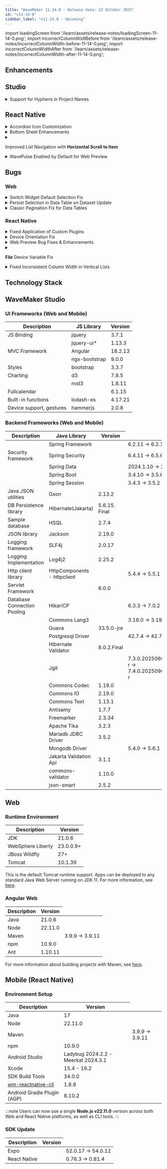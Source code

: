 ```yaml
---
title: "WaveMaker 11.14.0 - Release date: 22 October 2025"
id: "v11-14-0"
sidebar_label: "v11.14.0 - Upcoming"
---
```


import loadingScreen from '/learn/assets/release-notes/loadingScreen-11-14-0.png';
import incorrectColumnWidtBefore from '/learn/assets/release-notes/incorrectColumnWidth-before-11-14-0.png';
import incorrectColumnWidthAfter from '/learn/assets/release-notes/incorrectColumnWidth-after-11-14-0.png';

## Enhancements

## Studio

<details>
<summary>Support for Hyphens in Project Names</summary>

Studio now allows hyphens (`-`) in project names when creating new projects, giving developers more flexibility in how they name their projects. For example, names like `my-app` or `demo-project` are now supported.
</details>

## React Native

<details>
<summary>Accordion Icon Customization</summary>

Added two new properties **Expanded Icon Class** and **Collapsed Icon Class** to the Accordion widget. These properties allow developers to easily customize the icons displayed for expanded and collapsed panes, enhancing the visual control and flexibility of the widget.
</details>

<details>
<summary>Bottom Sheet Enhancements</summary>

The Bottom Sheet widget has been enhanced with a new property and callback events to provide better control and interaction handling:

1. **Content Scrolling Control**
   - A new **Disable Scroll on Rest** property gives developers finer control over scrolling behavior
   - When enabled, it prevents content inside the Bottom Sheet from scrolling when Bottom Sheet is in collapsed (rest) state
   - By default, this property is disabled, allowing normal scrolling within Bottom Sheet

2. **Callback Events**
   - **onExpand**: Triggered when the Bottom Sheet is expanded.
   - **onCollapse**: Triggered when the Bottom Sheet is collapsed.

These enhancements allow developers to create more responsive and interactive Bottom Sheet implementations with better control over content behavior and user interactions.
</details>

<details>
<summary>

Improved List Navigation with **Horizontal Scroll to Item**
</summary>

The List widget now includes a new property **Horizontal Scroll to Item**, that enhances navigation within horizontally scrollable lists.  

When enabled, selecting an item smoothly scrolls it into the center of the view for better visibility. When disabled, the list remains in its current position without automatic scrolling.  

This property is _enabled by default_.

</details>

<details>
<summary>WavePulse Enabled by Default for Web Preview</summary>

**WavePulse** is now enabled by default for web previews, allowing developers to inspect and debug application without additional setup.
</details>

## Bugs

### Web

<details>
<summary>Switch Widget Default Selection Fix</summary>
When a Switch widget has no default selection and no selection is made, `datavalue` will no longer return the first option automatically. It now correctly remains empty until a selection is made as there is no default value.
</details>

<details>
<summary>Persist Selection in Data Table on Dataset Update</summary>
Selected rows in a Data Table of modal variable now persist correctly when the dataset is updated via script or when navigating between pages. Previously, selections could be lost after modifying a row or changing pagination, but selections are now maintained consistently.
</details>

<details>
<summary>Classic Pagination Fix for Data Tables</summary>
Fixed an issue in Classic Pagination for Data Tables where entering an invalid page number did not refresh the table data correctly. Now, if a user enters a page number outside the valid range (too high or zero), the table navigates to the appropriate page and displays the correct records.
</details>

### React Native

<details>
<summary>Fixed Application of Custom Plugins</summary>

Resolved an issue where custom plugins added in `project/src/main/webapp/app.json` were not applied correctly, sometimes causing crashes during preview. Plugins now apply properly, ensuring a stable and reliable app.
</details>

<details>
<summary>Device Orientation Fix</summary>

Fixed an issue where the **Device Orientation** configuration was not being applied, causing the app to remain locked in **Portrait mode** regardless of the developer’s configuration. The orientation settings now work correctly as configured.
</details>

<details>
<summary>Web Preview Bug Fixes & Enhancements</summary>
Several issues in Web Preview have been addressed to improve stability and user experience:  

1. Fixed errors in the browser console that appeared when **WavePulse** was opened.  
2. Resolved UI inconsistencies, making Web Preview more reliable and visually consistent.  
3. Enhanced the **Clean Preview** feature for more dependable fresh previews. 
4. Fixed an issue where few build errors were not shown in the progress loader in certain edge cases. These errors are now properly shown.
5. Added an intermediate loading screen, to replace the brief white screen between the progress loader and app render, ensuring smoother transitions while app bundle and assets are being downloaded.

<img src={loadingScreen} style={{width:'100%',maxWidth:'320px'}} />

</details>

<details>
<summary> 

**File** Device Variable Fix
</summary>

Fixed an issue where the app could crash when using the **File** Device Variable. The variable now works correctly without causing crashes.
</details>

<details>
<summary>Fixed Inconsistent Column Width in Vertical Lists</summary>
Fixed an issue in vertical lists where rows with fewer items than the specified number of columns were incorrectly resizing. Previously, items in such rows were expanding to fill the full row width instead of maintaining the intended column width. Now, all items correctly take up the width corresponding to their column, ensuring consistent alignment across all rows.

<div style={{ display: 'flex', flexWrap: 'wrap', gap: '10px' }}>
  <figure style={{ textAlign: 'center', margin: 0 }}>
    <img src={incorrectColumnWidtBefore} alt="Incorrect Column Width Before" style={{ maxWidth: 320, width: '100%' }} />
    <figcaption>Before</figcaption>
  </figure>
  <figure style={{ textAlign: 'center', margin: 0 }}>
    <img src={incorrectColumnWidthAfter} alt="Incorrect Column Width After" style={{ maxWidth: 320, width: '100%' }} />
    <figcaption>After</figcaption>
  </figure>
</div>


</details>

## Technology Stack

## WaveMaker Studio 

### UI Frameworks (Web and Mobile)

| Description | JS Library | Version |
| --- | --- | --- |
| JS Binding | jquery |  3.7.1 |
|  | jquery-ui* | 1.13.3 |
| MVC Framework | Angular |  18.2.13  |
|  | ngx-bootstrap | 9.0.0 |
| Styles | bootstrap | 3.3.7 |
| Charting | d3 | 7.8.5 |
|  | nvd3 | 1.8.11 |
| Fullcalendar | |  6.1.15 |
| Built-in functions | lodash-es | 4.17.21|
| Device support, gestures | hammerjs | 2.0.8 |

### Backend Frameworks (Web and Mobile)

| Description | Java Library | Version |
| --- | --- |--------------------|
|  | Spring Framework | <td className="versiontdbgcolor"> 6.2.11 -> 6.2.12</td> |
| Security framework | Spring Security | <td className="versiontdbgcolor"> 6.4.11 -> 6.5.6</td> |
|  | Spring Data | <td className="versiontdbgcolor"> 2024.1.10 -> 2025.0.5</td> |
|  | Spring Boot | <td className="versiontdbgcolor"> 3.4.10 -> 3.5.6</td> |
|  | Spring Session | <td className="versiontdbgcolor"> 3.4.3 -> 3.5.2</td> |
| Java JSON utilities | Gson  | 2.13.2  |
| DB Persistence library | Hibernate(Jakarta) | 5.6.15. Final   |
| Sample database | HSQL | 2.7.4 |
| JSON library | Jackson | 2.19.0 |
| Logging framework | SLF4j | 2.0.17 |
| Logging Implementation | Log4j2 | 2.25.2 |
| Http client library  | HttpComponents -  httpclient | <td className="versiontdbgcolor"> 5.4.4 -> 5.5.1</td> |
| Servlet Framework |  | 6.0.0 |
| Database Connection Pooling | HikariCP | <td className="versiontdbgcolor"> 6.3.3 -> 7.0.2</td> |
|  | Commons Lang3 | <td className="versiontdbgcolor"> 3.18.0 -> 3.19.0</td> |
|  | Guava | 33.5.0-jre |
|  | Postgresql Driver  | <td className="versiontdbgcolor"> 42.7.4 -> 42.7.8</td>  |
|  | Hibernate Validator | 8.0.2.Final |
|  | Jgit | <td className="versiontdbgcolor"> 7.3.0.202506031305-r -> 7.4.0.202509020913-r</td> |
|  | Commons Codec | 1.18.0 |
|  | Commons IO | 2.19.0 |
|  | Commons Text |  1.13.1 |
|  | Antisamy | 1.7.7 |
|  | Freemarker | 2.3.34 |
|  | Apache Tika | 3.2.3 |
|  | Mariadb JDBC Driver | 3.5.2 |
|  | Mongodb Driver | <td className="versiontdbgcolor"> 5.4.0 -> 5.6.1</td> |
|  | Jakarta Validation Api | 3.1.1 |
|  | commons-validator | 1.10.0 |
|  | json-smart | 2.5.2 |

## Web

### Runtime Environment

| Description | Version |
| --- | --- |
| JDK | 21.0.6 |
| WebSphere Liberty | 23.0.0.9+ |
| JBoss Wildfly | 27+ |
| Tomcat | 10.1.39 |


This is the default Tomcat runtime support. Apps can be deployed to any standard Java Web Server running on JDK 11. For more information, see [here](/learn/app-development/deployment/deployment-web-server).

### Angular Web 

|Description|	Version|
|---|---|
|Java | 21.0.6 |
|Node| 22.11.0 |
|Maven| <td className="versiontdbgcolor"> 3.9.9 -> 3.9.11 </td> |
|npm | 10.9.0 |
|Ant| 1.10.11|

For more information about building projects with Maven, see [here](/learn/app-development/deployment/building-with-maven).


## Mobile (React Native)

### Environment Setup

|Description|	Version|
|---|---|
|Java | 17 |
|Node|  22.11.0 |
|Maven| <td className="versiontdbgcolor"> 3.9.9 -> 3.9.11 </td> |
|npm | 10.9.0 |
| Android Studio | Ladybug 2024.2.2 - Meerkat 2024.3.1 |
| Xcode |  15.4  - 16.2 |
| SDK Build Tools | 34.0.0|
| [wm-reactnative-cli](https://www.npmjs.com/package/@wavemaker/wm-reactnative-cli) | 1.8.8 |
| Android Gradle Plugin (AGP) |  8.10.2  |

:::note
Users can now use a single **Node.js v22.11.0** version across both Web and React Native platforms, as well as CLI tools.
:::

### SDK Update

|Description|	Version|
|---|---|
| Expo | <td className="versiontdbgcolor"> 52.0.17 -> 54.0.12 </td> |
| React Native | <td className="versiontdbgcolor"> 0.76.3 -> 0.81.4 </td> |

